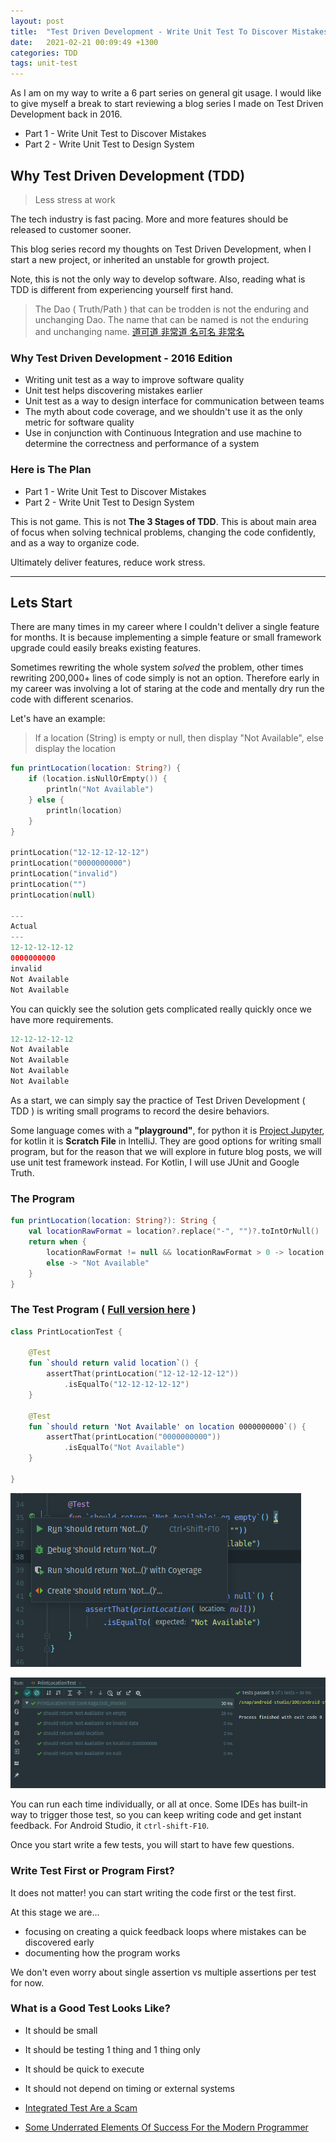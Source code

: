 ```yaml
---
layout: post
title:  "Test Driven Development - Write Unit Test To Discover Mistakes (Part 1)"
date:   2021-02-21 00:09:49 +1300
categories: TDD
tags: unit-test
---
```


As I am on my way to write a 6 part series on general git usage. I would like to give myself a break to start reviewing a blog series I made on Test Driven Development back in 2016.

* Part 1 - Write Unit Test to Discover Mistakes
* Part 2 - Write Unit Test to Design System

## Why Test Driven Development (TDD)

> Less stress at work

The tech industry is fast pacing. More and more features should be released to customer sooner.

This blog series record my thoughts on Test Driven Development, when I start a new project, or inherited an unstable for growth project.

Note, this is not the only way to develop software. Also, reading what is TDD is different from experiencing yourself first hand.

> The Dao ( Truth/Path ) that can be trodden is not the enduring and unchanging Dao. The name that can be named is not the enduring and unchanging name. [道可道 非常道 名可名 非常名](https://ctext.org/dao-de-jing/zh?en=on)

### Why Test Driven Development - 2016 Edition

* Writing unit test as a way to improve software quality
* Unit test helps discovering mistakes earlier
* Unit test as a way to design interface for communication between teams
* The myth about code coverage, and we shouldn't use it as the only metric for software quality
* Use in conjunction with Continuous Integration and use machine to determine the correctness and performance of a system

### Here is The Plan

* Part 1 - Write Unit Test to Discover Mistakes
* Part 2 - Write Unit Test to Design System

This is not game. This is not **The 3 Stages of TDD**. This is about main area of focus when solving technical problems, changing the code confidently, and as a way to organize code.

Ultimately deliver features, reduce work stress.

---

## Lets Start

There are many times in my career where I couldn't deliver a single feature for months. It is because implementing a simple feature or small framework upgrade could easily breaks existing features.

Sometimes rewriting the whole system *solved* the problem, other times rewriting 200,000+ lines of code simply is not an option. Therefore early in my career was involving a lot of staring at the code and mentally dry run the code with different scenarios.

Let's have an example:

> If a location (String) is empty or null, then display "Not Available", else display the location

```kotlin
fun printLocation(location: String?) {
    if (location.isNullOrEmpty()) {
        println("Not Available")
    } else {
        println(location)
    }
}

printLocation("12-12-12-12-12")
printLocation("0000000000")
printLocation("invalid")
printLocation("")
printLocation(null)

---
Actual
---
12-12-12-12-12
0000000000
invalid
Not Available
Not Available
```

You can quickly see the solution gets complicated really quickly once we have more requirements.

```kotlin
12-12-12-12-12
Not Available
Not Available
Not Available
Not Available
```

As a start, we can simply say the practice of Test Driven Development ( TDD ) is writing small programs to record the desire behaviors.

Some language comes with a **"playground"**, for python it is [Project Jupyter](https://jupyter.org/), for kotlin it is **Scratch File** in IntelliJ. They are good options for writing small program, but for the reason that we will explore in future blog posts, we will use unit test framework instead. For Kotlin, I will use JUnit and Google Truth.

### The Program

```kotlin
fun printLocation(location: String?): String {
    val locationRawFormat = location?.replace("-", "")?.toIntOrNull()
    return when {
        locationRawFormat != null && locationRawFormat > 0 -> location
        else -> "Not Available"
    }
}
```

### The Test Program ( [Full version here](./assets/test-driven-development/PrintLocationTest.part1.kt) )


```kotlin
class PrintLocationTest {

    @Test
    fun `should return valid location`() {
        assertThat(printLocation("12-12-12-12-12"))
            .isEqualTo("12-12-12-12-12")
    }

    @Test
    fun `should return 'Not Available' on location 0000000000`() {
        assertThat(printLocation("0000000000"))
            .isEqualTo("Not Available")
    }

}
```

![Unit Test Run Test](/assets/test-driven-development/Unit-Test-Run-Test.png)

![Unit Test Results](/assets/test-driven-development/Unit-Test-Run-Results.png)

You can run each time individually, or all at once. Some IDEs has built-in way to trigger those test, so you can keep writing code and get instant feedback. For Android Studio, it `ctrl-shift-F10`.

Once you start write a few tests, you will start to have few questions. 

### Write Test First or Program First?

It does not matter! you can start writing the code first or the test first.

At this stage we are...

* focusing on creating a quick feedback loops where mistakes can be discovered early
* documenting how the program works

We don't even worry about single assertion vs multiple assertions per test for now.

### What is a Good Test Looks Like?

* It should be small
* It should be testing 1 thing and 1 thing only
* It should be quick to execute
* It should not depend on timing or external systems

* [Integrated Test Are a Scam](https://www.youtube.com/watch?v=VDfX44fZoMc)
* [Some Underrated Elements Of Success For the Modern Programmer](https://www.youtube.com/watch?v=mbcV_Qdb7Ts)
